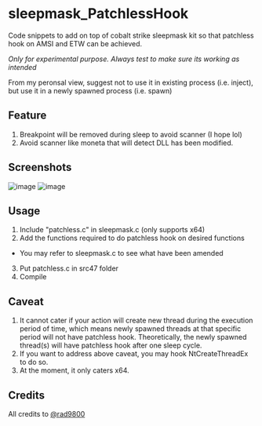 # sleepmask_PatchlessHook
Code snippets to add on top of cobalt strike sleepmask kit so that patchless hook on AMSI and ETW can be achieved.

_Only for experimental purpose._
_Always test to make sure its working as intended_

From my peronsal view, suggest not to use it in existing process (i.e. inject), but use it in a newly spawned process (i.e. spawn)

## Feature
1. Breakpoint will be removed during sleep to avoid scanner (I hope lol)
2. Avoid scanner like moneta that will detect DLL has been modified.

## Screenshots
![image](https://user-images.githubusercontent.com/21979646/225378093-d6de7925-ee56-4bc5-b17d-40836767bafd.png)
![image](https://user-images.githubusercontent.com/21979646/225378129-22a3ed57-f024-4bab-807b-2830bda11986.png)

## Usage
1. Include "patchless.c" in sleepmask.c (only supports x64)
2. Add the functions required to do patchless hook on desired functions
- You may refer to sleepmask.c to see what have been amended
3. Put patchless.c in src47 folder
4. Compile

## Caveat
1. It cannot cater if your action will create new thread during the execution period of time, which means newly spawned threads at that specific period will not have patchless hook. Theoretically, the newly spawned thread(s) will have patchless hook after one sleep cycle.
2. If you want to address above caveat, you may hook NtCreateThreadEx to do so.
3. At the moment, it only caters x64.

## Credits
All credits to [@rad9800](https://github.com/rad9800)

